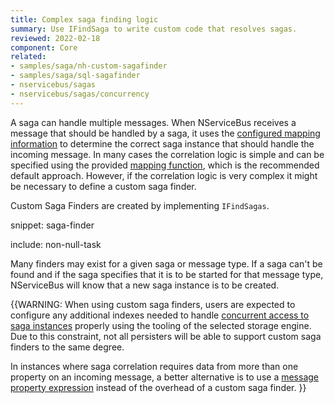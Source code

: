 ```yaml
---
title: Complex saga finding logic
summary: Use IFindSaga to write custom code that resolves sagas.
reviewed: 2022-02-18
component: Core
related:
- samples/saga/nh-custom-sagafinder
- samples/saga/sql-sagafinder
- nservicebus/sagas
- nservicebus/sagas/concurrency
---
```


A saga can handle multiple messages. When NServiceBus receives a message that should be handled by a saga, it uses the [configured mapping information](/nservicebus/sagas/#correlating-messages-to-a-saga) to determine the correct saga instance that should handle the incoming message. In many cases the correlation logic is simple and can be specified using the provided [mapping function](/nservicebus/sagas/#correlating-messages-to-a-saga), which is the recommended default approach. However, if the correlation logic is very complex it might be necessary to define a custom saga finder.

Custom Saga Finders are created by implementing `IFindSagas`.

snippet: saga-finder


include: non-null-task

Many finders may exist for a given saga or message type. If a saga can't be found and if the saga specifies that it is to be started for that message type, NServiceBus will know that a new saga instance is to be created.

{{WARNING:
When using custom saga finders, users are expected to configure any additional indexes needed to handle [concurrent access to saga instances](/nservicebus/sagas/concurrency.md) properly using the tooling of the selected storage engine. Due to this constraint, not all persisters will be able to support custom saga finders to the same degree.

In instances where saga correlation requires data from more than one property on an incoming message, a better alternative is to use a [message property expression](/nservicebus/sagas/message-correlation.md#message-property-expression) instead of the overhead of a custom saga finder.
}}